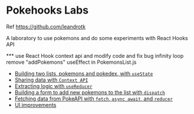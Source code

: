 # Pokehooks Labs

Ref https://github.com/leandrotk

A laboratory to use pokemons and do some experiments with React Hooks API

*** use React Hook context api and modify code and fix bug infinity loop remove "addPokemons" useEffect in PokemonsList.js

- [Building two lists, pokemons and pokedex, with `useState`](https://github.com/leandrotk/pokehooks/pull/1/files)
- [Sharing data with `Context API`](https://github.com/leandrotk/pokehooks/pull/2/files)
- [Extracting logic with `useReducer`](https://github.com/leandrotk/pokehooks/pull/3/files)
- [Building a form to add new pokemons to the list with `dispatch`](https://github.com/leandrotk/pokehooks/pull/4/files)
- [Fetching data from PokeAPI with `fetch`, `async await`, and `reducer`](https://github.com/leandrotk/pokehooks/pull/5/files)
- [UI improvements](https://github.com/leandrotk/pokehooks/pull/6/files)
